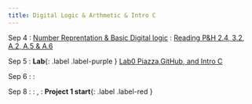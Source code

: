 ```yaml
---
title: Digital Logic & Arthmetic & Intro C
---
```


Sep 4
: [Number Reprentation & Basic Digital logic](#)
  :  [Reading P&H 2.4, 3.2, A.2, A.5 & A.6](#)
  
Sep 5
: **Lab**{: .label .label-purple } [Lab0 Piazza,GitHub, and Intro C](#)


Sep 6
: [](#)
  : [](#)

Sep 8
: [](#)
  : [](#),
: **Project 1 start**{: .label .label-red }
